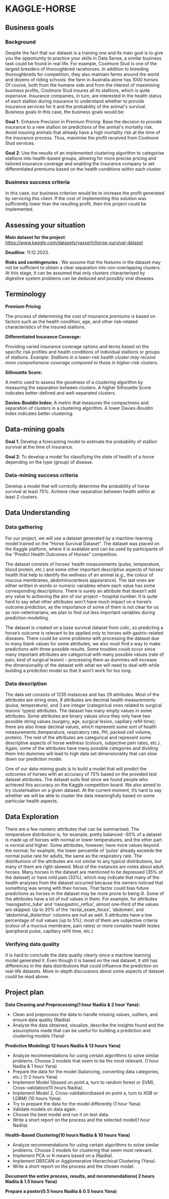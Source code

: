 # KAGGLE-HORSE

## Business goals
### Background
Despite the fact that our dataset is a training one and its main goal is to give you the opportunity to practice your skills in Data Sense, a similar business task could be found in real life. For example, Coolmore Stud is one of the largest breeders of thoroughbred racehorses. In addition to breeding thoroughbreds for competition, they also maintain farms around the world and dozens of riding schools: the farm in Australia alone has 1000 horses. Of course, both from the humane side and from the interest of maximising business profits, Coolmore Stud insures all its stallions, which is quite expensive. Insurance companies, in turn, are interested in the health status of each stallion during insurance to understand whether to provide insurance services for it and the probability of the animal's survival. 
Business goals
In this case, the business goals would be:

 **Goal 1**- Enhance Precision in Premium Pricing: Base the decision to provide insurance to a new stallion on predictions of the animal's mortality risk. Avoid insuring animals that already have a high mortality risk at the time of the insurance process. Thus, maximise the profit received from Coolmore Stud services.

**Goal 2**: Use the results of an implemented clustering algorithm to categorise stallions into health-based groups, allowing for more precise pricing and tailored insurance coverage and enabling the insurance company to set differentiated premiums based on the health conditions within each cluster.

### Business success criteria
In this case, our business criterion would be to increase the profit generated by servicing this client. If the cost of implementing this solution was sufficiently lower than the resulting profit, then this project could be implemented.

## Assessing your situation
**Main dataset for the project**:  https://www.kaggle.com/datasets/yasserh/horse-survival-dataset

**Deadline**: 11.12.2023. 

**Risks and contingencies** : We assume that the features in the dataset may not be sufficient to obtain a clear separation into non-overlapping clusters. At this stage, it can be assumed that only clusters characterised by digestive system problems can be deduced and possibly viral diseases.

## Terminology
**Premium Pricing**

The process of determining the cost of insurance premiums is based on factors such as the health condition, age, and other risk-related characteristics of the insured stallions.

**Differentiated Insurance Coverage:**

Providing varied insurance coverage options and terms based on the specific risk profiles and health conditions of individual stallions or groups of stallions.
*Example: Stallions in a lower-risk health cluster may receive more comprehensive coverage compared to those in higher-risk clusters.*

**Silhouette Score:**

A metric used to assess the goodness of a clustering algorithm by measuring the separation between clusters. A higher Silhouette Score indicates better-defined and well-separated clusters.

**Davies-Bouldin Index:**
A metric that measures the compactness and separation of clusters in a clustering algorithm. A lower Davies-Bouldin Index indicates better clustering.

## Data-mining goals
**Goal 1**: Develop a forecasting model to estimate the probability of stallion survival at the time of insurance. 

**Goal 2**: To develop a model for classifying the state of health of a horse depending on the type (group) of disease. 

### Data-mining success criteria
Develop a model that will correctly determine the probability of horse survival at least 75%. 
Achieve clear separation between health within at least 2 clusters.

## Data Understanding
### Data gathering
For our project, we will use a dataset generated by a machine-learning model trained on the “Horse Survival Dataset”. The dataset was placed on the Kaggle platform, where it is available and can be used by participants of the “Predict Health Outcomes of Horses” competition.

The dataset consists of horses’ health measurements (pulse, temperature, blood protein, etc.) and some other important descriptive aspects of horses' health that help to identify the wellness of an animal (e.g., the colour of mucous membranes, abdominocentesis appearance). The last ones are either written in words or numeric variables where each value has some corresponding descriptions. There is surely an attribute that doesn’t add any value to achieving the aim of our project – hospital number. It is quite hard to say what other attributes won’t have much impact on a horse’s outcome prediction, as the importance of some of them is not clear for us as non-veterinarians; we plan to find out less important variables during prediction modelling. 

The dataset is created on a base survival dataset from colic, so predicting a horse’s outcome is relevant to be applied only to horses with gastric-related diseases. There could be some problems with processing the dataset due to many blank values for some attributes; we also must find a way to make predictions with three possible results. Some troubles could occur since many important attributes are categorical with many possible values (rate of pain, kind of surgical lesion) – processing them as dummies will increase the dimensionality of the dataset with what we will need to deal with while building a prediction model so that it won’t work for too long.
### Data description
The data set consists of 1235 instances and has 29 attributes. Most of the attributes are string ones, 8 attributes are decimal health measurements (pulse, temperature), and 3 are integer (categorical ones related to surgical lesions’ types) attributes. The dataset has many empty values in some attributes. 
Some attributes are binary values since they only have two possible string values (surgery, age,  surgical lesion, capillary refill time); there are also linear decimal values, which represent some sort of health measurements (temperature, respiratory rate, PH, packed cell volume, protein). The rest of the attributes are categorical and represent some descriptive aspects of horse wellness (colours, subjective pain rates, etc.). Again, some of the attributes have many possible categories and dividing them into dummies will lead to high data set dimensionality that can slow down our prediction model. 

One of our data-mining goals is to build a model that will predict the outcomes of horses with an accuracy of 75% based on the provided test dataset attributes. The dataset suits that since we found people who achieved this accuracy on the Kaggle competition board. We also aimed to try clusterisation on a given dataset. At the current moment, it’s hard to say whether we will be able to cluster the data meaningfully based on some particular health aspects.

## Data Exploration
There are a few numeric attributes that can be summarised. The temperature distribution is, for example, pretty balanced –50% of a dataset is made up of horses with normal or lower temperatures, and the other part is normal and higher. Some attributes, however, have more values beyond the normal; for example, the lower percentile of ‘pulse’ already exceeds the normal pulse rate for adults, the same as the respiratory rate. The distributions of the attributes are not similar to any typical distributions, but many of them are right-skewed.
Most of the instances are notes about adult horses. Many horses in the dataset are mentioned to be depressed (35% of the dataset) or have mild pain (33%), which may indicate that many of the health analyses from the dataset occurred because the owners noticed that something was wrong with their horses. That factor could bias future predictions as horses in the dataset may be more prone to being ill. 
Some of the attributes have a lot of null values in them. For example, for attributes ‘nasogastric_tube’ and ‘nasogastric_reflux’, almost one-third of the values are skipped. Up to 20% of the ‘rectal_exam_feces’, ‘abdomen’, and ‘abdominal_distention’ columns are null as well. 5 attributes have a low percentage of null values (up to 5%); most of them are subjective criteria (colour of a mucous membrane, pain rates) or more complex health testes (peripheral pulse, capillary refill time, etc.)

### Verifying data quality
It is hard to conclude the data quality clearly since a machine learning model generated it. Even though it is based on the real dataset, it still has differences in the data distributions that could influence the prediction on real-life datasets. More in-depth discussions about some aspects of dataset could be read above.

## Project plan

**Data Cleaning and Preprocessing(1 hour Nadiia & 2 hour Yana):**

- Clean and preprocess the data to handle missing values, outliers, and ensure data quality (Nadiia)
- Analyze the data obtained, visualize, describe the insights found and the assumptions made that can be useful for building a prediction and clustering models (Yana)

**Predictive Modeling( 12 hours Nadiia & 13 hours Yana)**
- Analyze recommendations for using certain algorithms to solve similar problems. Choose 2 models that seem to be the most relevant. (1 hour Nadiia & 1 hour Yana)
- Prepare the data for the model (balancing, converting data categories, etc.) (1-2 hours Yana)
- Implement Model 1(based on point a, turn to random forest or SVM), Cross-validation(10 hours Nadiia). 
- Implement Model 2, Cross-validation(based on point a, turn to XGB or LGBM) (10 hours Yana).
- Try to prepare the data for the model differently (1 hour Yana)
- Validate models on data again.
- Choose the best model and run it on test data.
- Write a short report on the process and the selected model(1 hour Nadiia)

**Health-Based Clustering(10 hours Nadiia & 10 hours Yana)**
- Analyze recommendations for using certain algorithms to solve similar problems. Choose 2 models for clustering that seem most relevant.
- Implement PCA or K-means based on a (Nadiia). 
- Implement DBSCAN or Agglomerative Hierarchical Clustering (Yana).
- Write a short report on the process and the chosen model.

**Document the entire process, results, and recommendations( 2 hours Nadiia & 1.5 hours Yana)**

**Prepare a poster(0.5 hours Nadiia & 0.5 hours Yana)**
